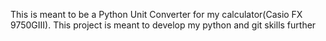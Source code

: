 This is meant to be a Python Unit Converter for my calculator(Casio FX 9750GIII). This project is meant to develop my python and git skills further
